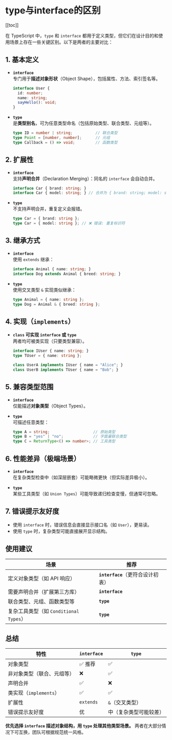 # type与interface的区别

[[toc]]

在 TypeScript 中，`type` 和 `interface` 都用于定义类型，但它们在设计目的和使用场景上存在一些关键区别。以下是两者的主要对比：

## **1. 基本定义**

- **`interface`**  
  专门用于**描述对象形状**（Object Shape），包括属性、方法、索引签名等。
  ```typescript
  interface User {
    id: number;
    name: string;
    sayHello(): void;
  }
  ```

- **`type`**  
  是**类型别名**，可为任意类型命名（包括原始类型、联合类型、元组等）。
  ```typescript
  type ID = number | string;          // 联合类型
  type Point = [number, number];      // 元组
  type Callback = () => void;         // 函数类型
  ```

## **2. 扩展性**

- **`interface`**  
  支持**声明合并**（Declaration Merging）：同名的 `interface` 会自动合并。
  ```typescript
  interface Car { brand: string; }
  interface Car { model: string; } // 合并为 { brand: string; model: string; }
  ```

- **`type`**  
  不支持声明合并，重复定义会报错。
  ```typescript
  type Car = { brand: string };
  type Car = { model: string }; // ❌ 错误: 重复标识符
  ```

## **3. 继承方式**

- **`interface`**  
  使用 `extends` 继承：
  ```typescript
  interface Animal { name: string; }
  interface Dog extends Animal { breed: string; }
  ```

- **`type`**  
  使用交叉类型 `&` 实现类似继承：
  ```typescript
  type Animal = { name: string };
  type Dog = Animal & { breed: string };
  ```

## **4. 实现（`implements`）**

- **`class` 可实现 `interface` 或 `type`**  
  两者均可被类实现（只要类型兼容）。
  ```typescript
  interface IUser { name: string; }
  type TUser = { name: string };

  class UserA implements IUser { name = "Alice"; }
  class UserB implements TUser { name = "Bob"; }
  ```

## **5. 兼容类型范围**

- **`interface`**  
  仅能描述**对象类型**（Object Types）。

- **`type`**  
  可描述任意类型：
  ```typescript
  type A = string;                   // 原始类型
  type B = "yes" | "no";             // 字面量联合类型
  type C = ReturnType<() => number>; // 工具类型
  ```

## **6. 性能差异（极端场景）**

- **`interface`**  
  在复杂类型检查中（如深层嵌套）可能略微更快（但实际差异极小）。

- **`type`**  
  某些工具类型（如 `Union Types`）可能导致递归检查变慢，但通常可忽略。

## **7. 错误提示友好度**

- 使用 `interface` 时，错误信息会直接显示接口名（如 `User`），更易读。
- 使用 `type` 时，复杂类型可能直接展开显示结构。

## **使用建议**

| 场景                            | 推荐                       |
|-------------------------------|--------------------------|
| 定义对象类型（如 API 响应）              | **`interface`**（更符合设计初衷） |
| 需要声明合并（扩展第三方库）                | **`interface`**          |
| 联合类型、元组、函数类型等                 | **`type`**               |
| 复杂工具类型（如 `Conditional Types`） | **`type`**               |

## **总结**

| 特性                | `interface` | `type`      |
|-------------------|-------------|-------------|
| 对象类型              | ✅ 推荐        | ✅           |
| 非对象类型（联合、元组等）     | ❌           | ✅           |
| 声明合并              | ✅           | ❌           |
| 类实现（`implements`） | ✅           | ✅           |
| 扩展性               | `extends`   | `&`（交叉类型）   |
| 错误提示友好度           | 优           | 中（复杂类型可能较差） |

**优先选择 `interface` 描述对象结构，用 `type` 处理其他类型场景。** 两者在大部分情况下可互换，团队可根据规范统一风格。
